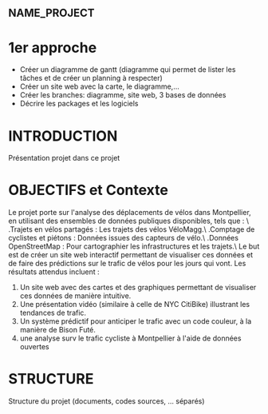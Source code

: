 ## NAME_PROJECT

# 1er approche 
- Créer un diagramme de gantt (diagramme qui permet de lister les tâches et de créer un planning à respecter)
- Créer un site web avec la carte, le diagramme,...
- Créer les branches: diagramme, site web, 3 bases de données 
- Décrire les packages et les logiciels 

# INTRODUCTION
Présentation projet
dans ce projet

# OBJECTIFS et Contexte
Le projet porte sur l'analyse des déplacements de vélos dans Montpellier, en utilisant des ensembles de données publiques disponibles, tels que :  \\
      .Trajets en vélos partagés : Les trajets des vélos VéloMagg.\\
      .Comptage de cyclistes et piétons : Données issues des capteurs de vélo.\\
      .Données OpenStreetMap : Pour cartographier les infrastructures et les trajets.\\
Le but est de créer un site web interactif permettant de visualiser ces données et de faire des prédictions sur le trafic de vélos pour les jours qui vont. Les résultats attendus incluent :

1) Un site web avec des cartes et des graphiques permettant de visualiser ces données de manière intuitive.
2) Une présentation vidéo (similaire à celle de NYC CitiBike) illustrant les tendances de trafic.
3) Un système prédictif pour anticiper le trafic avec un code couleur, à la manière de Bison Futé.
4) une analyse surv le trafic cycliste à Montpellier à l'aide de données ouvertes 
# STRUCTURE
Structure du projet (documents, codes sources, ... séparés)

